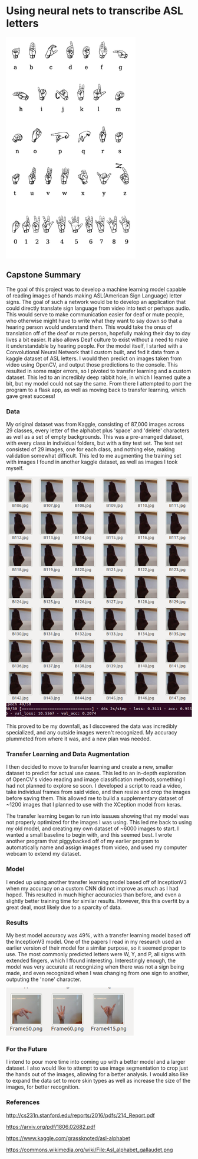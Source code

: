 # Using neural nets to transcribe ASL letters
![](images/alphabet.png)
## Capstone Summary
  The goal of this project was to develop a machine learning model capable of reading images of hands making ASL(American Sign Language) letter signs. The goal of such a network would be to develop an application that could directly translate sign language from video into text or perhaps audio. This would serve to make communication easier for deaf or mute people, who otherwise might have to write what they want to say down so that a hearing person would understand them. This would take the onus of translation off of the deaf or mute person, hopefully making their day to day lives a bit easier. It also allows Deaf culture to exist without a need to make it understandable by hearing people.
  For the model itself, I started with a Convolutional Neural Network that I custom built, and fed it data from a kaggle dataset of ASL letters. I would then predict on images taken from video using OpenCV, and output those predictions to the console.
  This resulted in some major errors, so I pivoted to transfer learning and a custom dataset. This led to an incredibly deep rabbit hole, in which I learned quite a bit, but my model could not say the same. From there I attempted to port the program to a flask app, as well as moving back to transfer learning, which gave great success!

### Data
  My original dataset was from Kaggle, consisting of 87,000 images across 29 classes, every letter of the alphabet plus 'space' and 'delete' characters as well as a set of empty backgrounds. This was a pre-arranged dataset, with every class in individual folders, but with a tiny test set. The test set consisted of 29 images, one for each class, and nothing else, making validation somewhat difficult. This led to me augmenting the training set with images I found in another kaggle dataset, as well as images I took myself.
  
  ![](images/example.png)
  ![](images/bad.png)
  
  This proved to be my downfall, as I discovered the data was incredibly specialized, and any outside images weren't recognized. My accuracy plummeted from where it was, and a new plan was needed.
### Transfer Learning and Data Augmentation
  I then decided to move to transfer learning and create a new, smaller dataset to predict for actual use cases. This led to an in-depth exploration of OpenCV's video reading and image classification methods,something I had not planned to explore so soon. I developed a script to read a video, take individual frames from said video, and then resize and crop the images before saving them. This allowed me to build a supplementary dataset of ~1200 images that I planned to use with the XCeption model from keras.
  
  The transfer learning began to run into isssues showing that my model was not properly optimized for the images I was using. This led me back to using my old model, and creating my own dataset of ~6000 images to start. I wanted a small baseline to begin with, and this seemed best. I wrote another program that piggybacked off of my earlier program to automatically name and assign images from video, and used my computer webcam to extend my dataset.
### Model
  I ended up using another transfer learning model based off of InceptionV3 when my accuracy on a custom CNN did not improve as much as I had hoped. This resulted in much higher accuracies than before, and even a slightly better training time for similar results. However, this this overfit by a great deal, most likely due to a sparcity of data.
### Results
  My best model accuracy was 49%, with a transfer learning model based off the InceptionV3 model. One of the papers I read in my research used an earlier version of their model for a similar purpose, so it seemed proper to use. The most commonly predicted letters were W, Y, and P, all signs with extended fingers, which I ffound interesting. Interestingly enough, the model was very accurate at recognizing when there was not a sign being made, and even recognized when I was changing from one sign to another, outputing the 'none' character.
  
![](images/letters.png)
### For the Future
  I intend to pour more time into coming up with a better model and a larger dataset. I also would like to attempt to use image segmentation to crop just the hands out of the images, allowing for a better analysis. I would also like to expand the data set to more skin types as well as increase the size of the images, for better recognition.
### References

http://cs231n.stanford.edu/reports/2016/pdfs/214_Report.pdf

https://arxiv.org/pdf/1806.02682.pdf

https://www.kaggle.com/grassknoted/asl-alphabet

https://commons.wikimedia.org/wiki/File:Asl_alphabet_gallaudet.png
